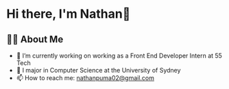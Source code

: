 # Hi there, I'm Nathan👋

## 👨‍💻 About Me
- 🔭 I’m currently working on working as a Front End Developer Intern at 55 Tech
- 🌱 I major in Computer Science at the University of Sydney
- 📫 How to reach me: nathanpuma02@gmail.com
